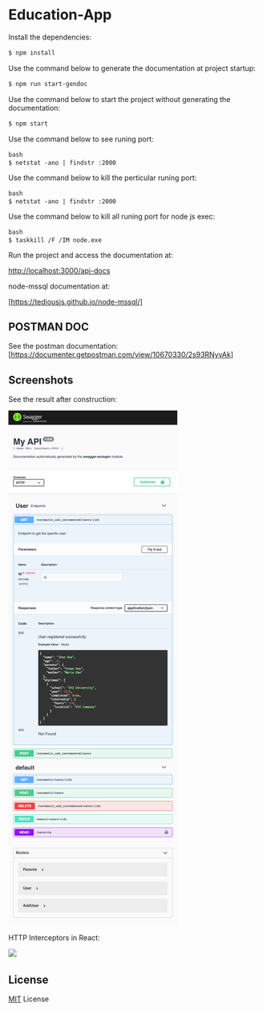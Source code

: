 # Education-App

Install the dependencies:

```bash
$ npm install
```

Use the command below to generate the documentation at project startup:

```bash
$ npm run start-gendoc
```

Use the command below to start the project without generating the documentation:

```bash
$ npm start
```

Use the command below to see runing port:

```
bash
$ netstat -ano | findstr :2000
```

Use the command below to kill the perticular runing port:

```
bash
$ netstat -ano | findstr :2000
```

Use the command below to kill all runing port for node js exec:

```
bash
$ taskkill /F /IM node.exe
```

Run the project and access the documentation at:

[http://localhost:3000/api-docs](http://localhost:3000/api-docs)

node-mssql documentation at:

[https://tediousjs.github.io/node-mssql/]

## POSTMAN DOC
See the postman documentation:
[https://documenter.getpostman.com/view/10670330/2s93RNyvAk]

## Screenshots
See the result after construction:

![](https://raw.githubusercontent.com/davibaltar/public-store/master/screen-swagger-autogen.png)

HTTP Interceptors in React:

![](https://miro.medium.com/v2/resize:fit:1100/format:webp/1*W6xgNi2UxJUNn6A27lD7Bg.png)

## License
[MIT](LICENSE) License